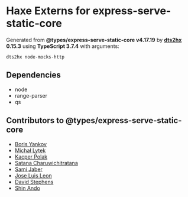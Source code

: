 # Haxe Externs for express-serve-static-core

Generated from **@types/express-serve-static-core v4.17.19** by **[dts2hx](https://github.com/haxiomic/dts2hx) 0.15.3** using **TypeScript 3.7.4** with arguments:

	dts2hx node-mocks-http

## Dependencies
- node
- range-parser
- qs

## Contributors to @types/express-serve-static-core
- [Boris Yankov](https://github.com/borisyankov)
- [Michał Lytek](https://github.com/19majkel94)
- [Kacper Polak](https://github.com/kacepe)
- [Satana Charuwichitratana](https://github.com/micksatana)
- [Sami Jaber](https://github.com/samijaber)
- [Jose Luis Leon](https://github.com/JoseLion)
- [David Stephens](https://github.com/dwrss)
- [Shin Ando](https://github.com/andoshin11)